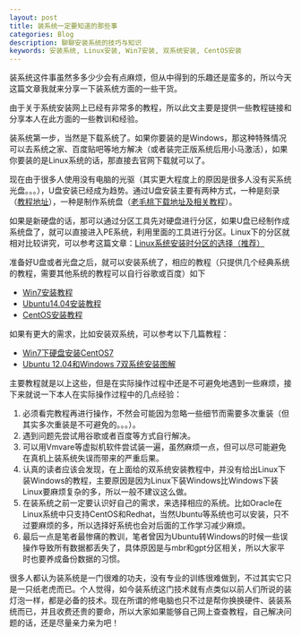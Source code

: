 ```yaml
---
layout: post
title: 装系统一定要知道的那些事
categories: Blog
description: 聊聊安装系统的技巧与知识
keywords: 安装系统, Linux安装, Win7安装, 双系统安装, CentOS安装
---
```


装系统这件事虽然多多少少会有点麻烦，但从中得到的乐趣还是蛮多的，所以今天这篇文章我就来分享一下装系统方面的一些干货。

由于关于系统安装网上已经有非常多的教程，所以此文主要是提供一些教程链接和分享本人在此方面的一些教训和经验。

装系统第一步，当然是下载系统了。如果你要装的是Windows，那这种特殊情况可以去系统之家、百度贴吧等地方解决（或者装完正版系统后用小马激活），如果你要装的是Linux系统的话，那直接去官网下载就可以了。

现在由于很多人使用没有电脑的光驱（其实更大程度上的原因是很多人没有买系统光盘。。。），U盘安装已经成为趋势。通过U盘安装主要有两种方式，一种是刻录（[教程地址](http://jingyan.baidu.com/article/363872ec8b4f6a6e4ba16f2b.html)），一种是制作系统盘（[老毛桃下载地址及相关教程](http://www.laomaotao.org/)）。

如果是新硬盘的话，那可以通过分区工具先对硬盘进行分区，如果U盘已经制作成系统盘了，就可以直接进入PE系统，利用里面的工具进行分区。Linux下的分区就相对比较讲究，可以参考这篇文章：[Linux系统安装时分区的选择（推荐）](http://www.cnblogs.com/gylei/archive/2011/12/04/2275987.html)

准备好U盘或者光盘之后，就可以安装系统了，相应的教程（只提供几个经典系统的教程，需要其他系统的教程可以自行谷歌或百度）如下

- [Win7安装教程](http://wenku.baidu.com/view/476cee1fc281e53a5802ff45.html)
- [Ubuntu14.04安装教程](http://forum.ubuntu.org.cn/viewtopic.php?f=77&t=458267l)
- [CentOS安装教程](http://www.osyunwei.com/archives/7829.html)

如果有更大的需求，比如安装双系统，可以参考以下几篇教程：

- [Win7下硬盘安装CentOS7](http://bckong.blog.51cto.com/5092126/1574489)
- [Ubuntu 12.04和Windows 7双系统安装图解](http://www.linuxidc.com/Linux/2012-05/59663.htm)

主要教程就是以上这些，但是在实际操作过程中还是不可避免地遇到一些麻烦，接下来就说一下本人在实际操作过程中的几点经验：

1. 必须看完教程再进行操作，不然会可能因为忽略一些细节而需要多次重装（但其实多次重装是不可避免的。。。）。
2. 遇到问题先尝试用谷歌或者百度等方式自行解决。
3. 可以用Vmvare等虚拟机软件尝试装一遍，虽然麻烦一点，但可以尽可能避免在真机上装系统失误而带来的严重后果。
4. 认真的读者应该会发现，在上面给的双系统安装教程中，并没有给出Linux下装Windows的教程，主要原因是因为Linux下装Windows比Windows下装Linux要麻烦复杂的多，所以一般不建议这么做。
5. 在装系统之前一定要认识好自己的需求，来选择相应的系统。比如Oracle在Linux系统中只支持CentOS和Redhat，当然Ubuntu等系统也可以安装，只不过要麻烦的多，所以选择好系统也会对后面的工作学习减少麻烦。
6. 最后一点是笔者最惨痛的教训，笔者曾因为Ubuntu转Windows的时候一些误操作导致所有数据都丢失了，具体原因是与mbr和gpt分区相关，所以大家平时也要养成备份数据的习惯。

很多人都认为装系统是一门很难的功夫，没有专业的训练很难做到，不过其实它只是一只纸老虎而已。个人觉得，如今装系统这门技术就有点类似以前人们所说的装灯泡一样，都是必备的技术。现在所谓的修电脑也只不过是帮你换换硬件、装装系统而已，并且收费还贵的要命，所以大家如果能够自己网上查查教程，自己解决问题的话，还是尽量亲力亲为吧！